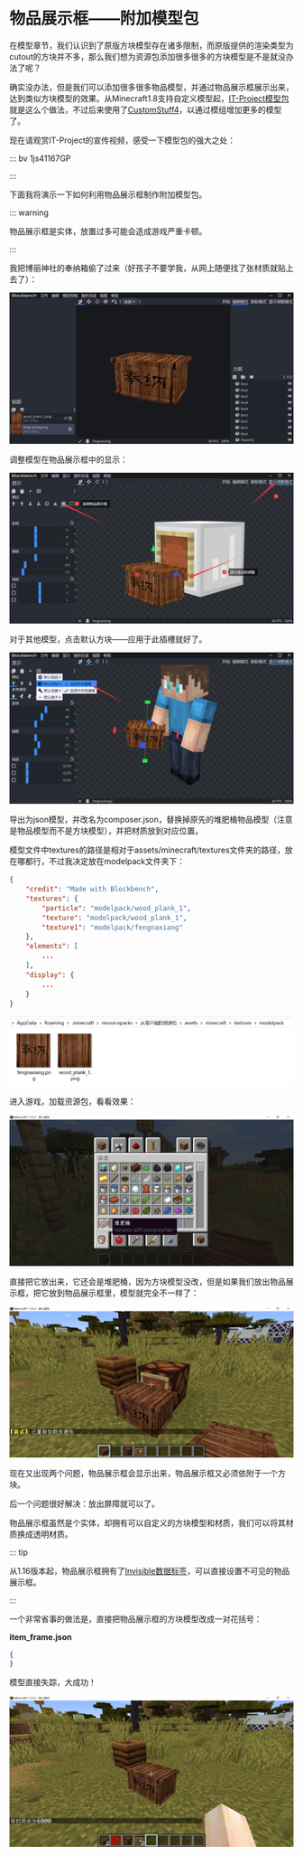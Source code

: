 # 物品展示框——附加模型包

在模型章节，我们认识到了原版方块模型存在诸多限制，而原版提供的渲染类型为cutout的方块并不多，那么我们想为资源包添加很多很多的方块模型是不是就没办法了呢？

确实没办法，但是我们可以添加很多很多物品模型，并通过物品展示框展示出来，达到类似方块模型的效果。从Minecraft1.8支持自定义模型起，[IT-Project模型包](https://www.mcbbs.net/thread-524880-1-1.html)就是这么个做法，不过后来使用了[CustomStuff4](https://www.curseforge.com/minecraft/mc-mods/custom-stuff-4)，以通过模组增加更多的模型了。

现在请观赏IT-Project的宣传视频，感受一下模型包的强大之处：

::: bv 1js41167GP

:::

下面我将演示一下如何利用物品展示框制作附加模型包。

::: warning

物品展示框是实体，放置过多可能会造成游戏严重卡顿。

:::

我把博丽神社的奉纳箱偷了过来（好孩子不要学我，从网上随便找了张材质就贴上去了）：

![image-20200711115558032](modelpack.assets/image-20200711115558032.png)

调整模型在物品展示框中的显示：

![image-20200711123530207](modelpack.assets/image-20200711123530207.png)

对于其他模型，点击默认方块——应用于此插槽就好了。

![image-20200711124536071](modelpack.assets/image-20200711124536071.png)

导出为json模型，并改名为composer.json，替换掉原先的堆肥桶物品模型（注意是物品模型而不是方块模型），并把材质放到对应位置。

模型文件中textures的路径是相对于assets/minecraft/textures文件夹的路径，放在哪都行，不过我决定放在modelpack文件夹下：

```json
{
	"credit": "Made with Blockbench",
	"textures": {
		"particle": "modelpack/wood_plank_1",
		"texture": "modelpack/wood_plank_1",
		"texture1": "modelpack/fengnaxiang"
	},
	"elements": [
		...
	],
	"display": {
		...
	}
}
```

![image-20200711125941227](modelpack.assets/image-20200711125941227.png)

进入游戏，加载资源包，看看效果：

![image-20200711130214220](modelpack.assets/image-20200711130214220.png)

直接把它放出来，它还会是堆肥桶，因为方块模型没改，但是如果我们放出物品展示框，把它放到物品展示框里，模型就完全不一样了：

![image-20200711130612635](modelpack.assets/image-20200711130612635.png)

现在又出现两个问题，物品展示框会显示出来，物品展示框又必须依附于一个方块。

后一个问题很好解决：放出屏障就可以了。

物品展示框虽然是个实体，却拥有可以自定义的方块模型和材质，我们可以将其材质换成透明材质。

::: tip

从1.16版本起，物品展示框拥有了[Invisible数据标签](https://minecraft-zh.gamepedia.com/Java版1.16#.E9.9D.9E.E7.94.9F.E7.89.A9.E5.AE.9E.E4.BD.93)，可以直接设置不可见的物品展示框。

:::

一个非常省事的做法是，直接把物品展示框的方块模型改成一对花括号：

**item_frame.json**

```json
{
}
```

模型直接失踪，大成功！

![image-20200711132702370](modelpack.assets/image-20200711132702370.png)

<br/><br/><Vssue/>